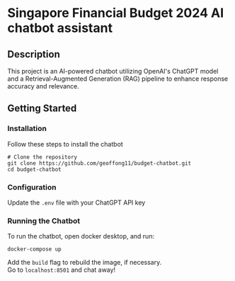 # Singapore Financial Budget 2024 AI chatbot assistant

## Description

This project is an AI-powered chatbot utilizing OpenAI's ChatGPT model and a Retrieval-Augmented Generation (RAG) pipeline to enhance response accuracy and relevance.

## Getting Started
### Installation
Follow these steps to install the chatbot
```
# Clone the repository
git clone https://github.com/geoffong11/budget-chatbot.git
cd budget-chatbot
```
### Configuration

Update the `.env` file with your ChatGPT API key

### Running the Chatbot

To run the chatbot, open docker desktop, and run:
```
docker-compose up
```
Add the `build` flag to rebuild  the image, if necessary.\
Go to `localhost:8501` and chat away!

